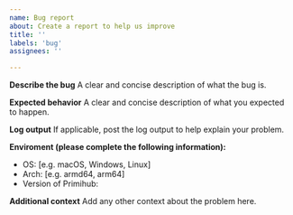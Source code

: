 ```yaml
---
name: Bug report
about: Create a report to help us improve
title: ''
labels: 'bug'
assignees: ''

---
```


**Describe the bug**
A clear and concise description of what the bug is.

**Expected behavior**
A clear and concise description of what you expected to happen.

**Log output**
If applicable, post the log output to help explain your problem.

**Enviroment (please complete the following information):**
 - OS: [e.g. macOS, Windows, Linux]
 - Arch: [e.g. armd64, arm64]
 - Version of Primihub:

**Additional context**
Add any other context about the problem here.
